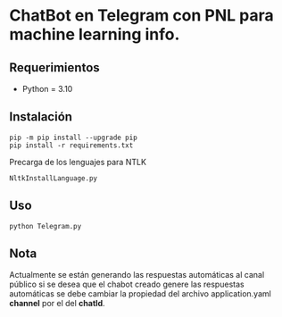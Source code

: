 # ChatBot en Telegram con PNL para machine learning info.

## Requerimientos

- Python = 3.10

## Instalación

```commandline
pip -m pip install --upgrade pip
pip install -r requirements.txt
```

Precarga de los lenguajes para NTLK

```commandline
NltkInstallLanguage.py
```

## Uso

```commandline
python Telegram.py
```

## Nota
Actualmente se están generando las respuestas automáticas al canal público si se desea que el chabot creado genere las respuestas automáticas se debe cambiar la propiedad del archivo application.yaml **channel** por el del **chatId**.
